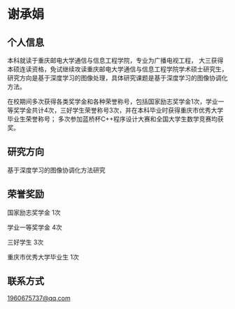 # 谢承娟
## 个人信息
本科就读于重庆邮电大学通信与信息工程学院，专业为广播电视工程，
大三获得本硕连读资格，免试继续攻读重庆邮电大学通信与信息工程学院学术硕士研究生，
研究方向是基于深度学习的图像处理，具体研究课题是基于深度学习的图像协调化方法。

在校期间多次获得各类奖学金和各种荣誉称号，包括国家励志奖学金1次，学业一等奖学金共计4次，三好学生荣誉称号3次，并在本科毕业时获得重庆市优秀大学毕业生荣誉称号；
多次参加蓝桥杯C++程序设计大赛和全国大学生数学竞赛均获奖。
## 研究方向
基于深度学习的图像协调化方法研究
## 荣誉奖励
国家励志奖学金 1次

学业一等奖学金 4次

三好学生 3次

重庆市优秀大学毕业生 1次
## 联系方式
1960675737@qq.com
